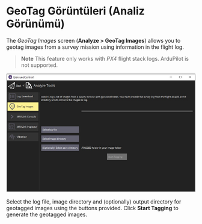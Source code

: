 # GeoTag Görüntüleri (Analiz Görünümü)

The *GeoTag Images* screen (**Analyze > GeoTag Images**) allows you to geotag images from a survey mission using information in the flight log.

> **Note** This feature only works with *PX4* flight stack logs. ArduPilot is not supported.

![Analyze View GeoTag Images](../../assets/analyze/geotag_images.jpg)

Select the log file, image directory and (optionally) output directory for geotagged images using the buttons provided. Click **Start Tagging** to generate the geotagged images.